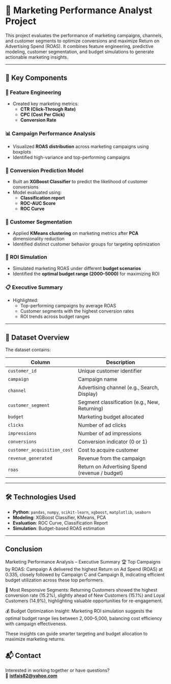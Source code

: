 # 📣 Marketing Performance Analyst Project

This project evaluates the performance of marketing campaigns, channels, and customer segments to optimize conversions and maximize Return on Advertising Spend (ROAS). It combines feature engineering, predictive modeling, customer segmentation, and budget simulations to generate actionable marketing insights.

---

## 🧠 Key Components

### 🧾 Feature Engineering
- Created key marketing metrics:
  - **CTR (Click-Through Rate)**
  - **CPC (Cost Per Click)**
  - **Conversion Rate**

### 📊 Campaign Performance Analysis
- Visualized **ROAS distribution** across marketing campaigns using boxplots
- Identified high-variance and top-performing campaigns

### 🤖 Conversion Prediction Model
- Built an **XGBoost Classifier** to predict the likelihood of customer conversions
- Model evaluated using:
  - **Classification report**
  - **ROC-AUC Score**
  - **ROC Curve**

### 👥 Customer Segmentation
- Applied **KMeans clustering** on marketing metrics after **PCA** dimensionality reduction
- Identified distinct customer behavior groups for targeting optimization

### 💸 ROI Simulation
- Simulated marketing ROAS under different **budget scenarios**
- Identified the **optimal budget range ($2000–$5000)** for maximizing ROI

### 📋 Executive Summary
- Highlighted:
  - Top-performing campaigns by average ROAS
  - Customer segments with the highest conversion rates
  - ROI trends across budget ranges

---

## 📁 Dataset Overview

The dataset contains:

| Column                     | Description                                        |
|----------------------------|----------------------------------------------------|
| `customer_id`              | Unique customer identifier                         |
| `campaign`                 | Campaign name                                      |
| `channel`                  | Advertising channel (e.g., Search, Display)        |
| `customer_segment`         | Segment classification (e.g., New, Returning)      |
| `budget`                   | Marketing budget allocated                         |
| `clicks`                   | Number of ad clicks                                |
| `impressions`              | Number of ad impressions                           |
| `conversions`              | Conversion indicator (0 or 1)                      |
| `customer_acquisition_cost`| Cost to acquire customer                           |
| `revenue_generated`        | Revenue from the campaign                          |
| `roas`                     | Return on Advertising Spend (revenue / budget)     |

---

## 🛠️ Technologies Used

- **Python**: `pandas`, `numpy`, `scikit-learn`, `xgboost`, `matplotlib`, `seaborn`
- **Modeling**: XGBoost Classifier, KMeans, PCA
- **Evaluation**: ROC Curve, Classification Report
- **Simulation**: Budget-based ROAS estimation

---

## Conclusion 
Marketing Performance Analysis – Executive Summary
🏆 Top Campaigns by ROAS:
Campaign A delivered the highest Return on Ad Spend (ROAS) at 0.335, closely followed by Campaign C and Campaign B, indicating efficient budget utilization across these top performers.

🎯 Most Responsive Segments:
Returning Customers showed the highest conversion rate (15.2%), slightly ahead of New Customers (15.1%) and Loyal Customers (14.9%), highlighting valuable opportunities for re-engagement.

💰 Budget Optimization Insight:
Marketing ROI simulation suggests the optimal budget range lies between $2,000–$5,000, balancing cost efficiency with campaign effectiveness.

These insights can guide smarter targeting and budget allocation to maximize marketing returns.

## 📬 Contact

Interested in working together or have questions?  
📧 **istfais82@yahoo.com**
